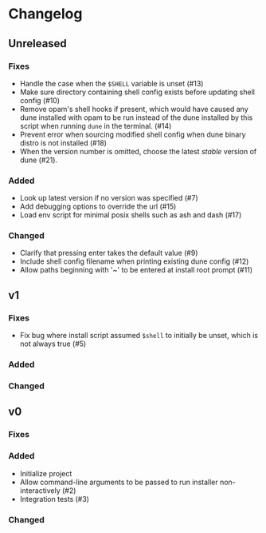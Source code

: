 # Changelog

## Unreleased

### Fixes

- Handle the case when the `$SHELL` variable is unset (#13)
- Make sure directory containing shell config exists before updating shell
  config (#10)
- Remove opam's shell hooks if present, which would have caused any dune
  installed with opam to be run instead of the dune installed by this script
  when running `dune` in the terminal. (#14)
- Prevent error when sourcing modified shell config when dune binary distro is
  not installed (#18)
- When the version number is omitted, choose the latest _stable_ version of
  dune (#21).

### Added

- Look up latest version if no version was specified (#7)
- Add debugging options to override the url (#15)
- Load env script for minimal posix shells such as ash and dash (#17)

### Changed

- Clarify that pressing enter takes the default value (#9)
- Include shell config filename when printing existing dune config (#12)
- Allow paths beginning with '~' to be entered at install root prompt (#11)

## v1

### Fixes

- Fix bug where install script assumed `$shell` to initially be unset, which is
  not always true (#5)

### Added

### Changed

## v0

### Fixes

### Added

- Initialize project
- Allow command-line arguments to be passed to run installer non-interactively (#2)
- Integration tests (#3)

### Changed
